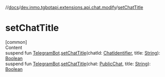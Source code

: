 //[docs](../../index.md)/[dev.inmo.tgbotapi.extensions.api.chat.modify](index.md)/[setChatTitle](set-chat-title.md)



# setChatTitle  
[common]  
Content  
suspend fun [TelegramBot](../dev.inmo.tgbotapi.bot/index.md#%5Bdev.inmo.tgbotapi.bot%2FTelegramBot%2F%2F%2FPointingToDeclaration%2F%5D%2FClasslikes%2F625018081).[setChatTitle](set-chat-title.md)(chatId: [ChatIdentifier](../dev.inmo.tgbotapi.types/-chat-identifier/index.md), title: [String](https://kotlinlang.org/api/latest/jvm/stdlib/kotlin/-string/index.html)): [Boolean](https://kotlinlang.org/api/latest/jvm/stdlib/kotlin/-boolean/index.html)  
suspend fun [TelegramBot](../dev.inmo.tgbotapi.bot/index.md#%5Bdev.inmo.tgbotapi.bot%2FTelegramBot%2F%2F%2FPointingToDeclaration%2F%5D%2FClasslikes%2F625018081).[setChatTitle](set-chat-title.md)(chat: [PublicChat](../dev.inmo.tgbotapi.types.chat.abstracts/-public-chat/index.md), title: [String](https://kotlinlang.org/api/latest/jvm/stdlib/kotlin/-string/index.html)): [Boolean](https://kotlinlang.org/api/latest/jvm/stdlib/kotlin/-boolean/index.html)  



